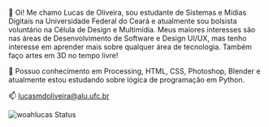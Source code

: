  👋 Oi! Me chamo Lucas de Oliveira, sou estudante de Sistemas e Mídias Digitais na Universidade Federal do Ceará e atualmente 
sou bolsista voluntário na Célula de Design e Multimídia. Meus maiores interesses são nas áreas de Desenvolvimento de Software
e Design UI/UX, mas tenho interesse em aprender mais sobre qualquer área de tecnologia. Também faço artes em 3D no tempo livre! 

 🌱 Possuo conhecimento em Processing, HTML, CSS, Photoshop, Blender e atualmente estou estudando sobre lógica de programação
em Python. 

 📫 lucasmdoliveira@alu.ufc.br
 
 ![woahlucas Status](https://github-readme-stats.vercel.app/api?username=woahlucas&show_icons=true)


